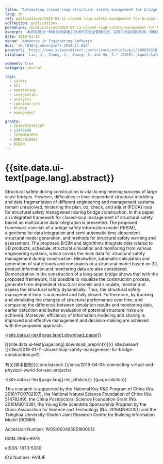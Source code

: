 ```yaml
---
title: "Automating closed-loop structural safety management for bridge construction through multisource data integration"
lang: zh
ref: publications/2019-01-11-closed-loop-safety-management-for-bridge-construction
collection: publications
permalink: /publications/2019-01-11-closed-loop-safety-management-for-bridge-construction
excerpt: '本研究提出一种面向桥梁施工的闭环式安全管理方法，实现了时变结构仿真、物联网监测与施工过程控制的集成，可根据监测数据与BIM模型动态生成整体结构或关键节点的有限元模型，用于分析'
date: 2019-01-11
venue: 'Advances in Engineering Software'
doi: '10.1016/j.advengsoft.2018.11.013'
paperurl: 'https://www.sciencedirect.com/science/article/pii/S0965997818306689'
citation: 'Lin, J., Zhang, J., Zhang, X. and Hu, Z.* (2019). &quot;Automating closed-loop structural safety management for bridge construction through multisource data integration&quot; <i>Advances in Engineering Software</i>. 128: 152-168. doi: 10.1016/j.advengsoft.2018.11.013'

comment: true
category: journal

tags: 
  - safety
  - SCI
  - monitoring
  - integration
  - analysis
  - construction
  - bridge
  - management

grants:
  - 2016YFC0702107
  - 51478249
  - 2016M601038
  - QNRC2016001
  - RCBIM
---
```



{{site.data.ui-text[page.lang].abstract}}
====

Structural safety during construction is vital to engineering success of large scale bridges. However, difficulties in time-dependent structural modeling and data fragmentation of different engineering and management systems remain unresolved, hindering the plan, do, check, and adjust (PDCA) loop for structural safety management during bridge construction. In this paper, an integrated framework for closed-loop management of structural safety based on multisource data integration is presented. The proposed framework consists of a bridge safety information model (BrSIM), algorithms for data integration and semi-automatic time-dependent structural model generation, and methods for structural safety warning and assessment. The proposed BrSIM and algorithms integrate data related to 3D products, schedule, structural simulation and monitoring from various engineering systems, which covers the main data for structural safety management during construction. Meanwhile, automatic calculation and generation of static loads and constraints of a structural model based on 3D product information and monitoring data are also considered. Demonstration in the construction of a long-span bridge shows that with the proposed framework, it is possible to visualize the construction process, generate time-dependent structural models and simulate, monitor and assess the structural safety dynamically. Thus, the structural safety management loop is automated and fully closed. Furthermore, by tracking and simulating the changes of structural performance over time, and comparing the difference between simulation results and monitoring data, earlier detection and better evaluation of potential structural risks are achieved. Moreover, efficiency of information modeling and sharing is improved and effective management and decision-making are achieved with the proposed approach.

[{{site.data.ui-text[page.lang].download_paper}}](https://www.sciencedirect.com/science/article/pii/S0965997818306689)

[{{site.data.ui-text[page.lang].download_preprint}}]({{ site.baseurl }}/files/2019-01-11-closed-loop-safety-management-for-bridge-construction.pdf)

有关[学术报告]({{ site.baseurl }}/talks/2019-04-04-connecting-virtual-and-physical-world-for-aec-projects)


{{site.data.ui-text[page.lang].rec_citation}}: {{page.citation}}

This research is supported by the National Key R&D Program of China (No. 2016YFC0702107), the National Natural Science Foundation of China (No. 51478249), the China Postdoctoral Science Foundation Grant (No. 2016M601038), the Young Elite Scientists Sponsorship Program by the China Association for Science and Technology (No. 2016QNRC001) and the Tsinghua University-Glodon Joint Research Centre for Building Information Model (RCBIM).

Accession Number: WOS:000465951900012

ISSN: 0965-9978

eISSN: 1873-5339

IDS Number: HV4JF